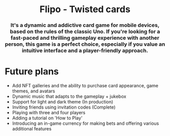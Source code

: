 <h1 align="center"> Flipo - Twisted cards </h1>
<h3 align="center">It's a dynamic and addictive card game for mobile devices, based on the rules of the classic Uno. If you're looking for a fast-paced and thrilling gameplay experience with another person, this game is a perfect choice, especially if you value an intuitive interface and a player-friendly approach. </h3>

# Future plans
- Add NFT galleries and the ability to purchase card appearance, game themes, and avatars
- Dynamic music that adapts to the gameplay + jukebox 
- Support for light and dark theme (In production)
- Inviting friends using invitation codes (Complete)
- Playing with three and four players
- Adding a tutorial on 'How to Play'
- Introducing an in-game currency for making bets and offering various additional features
